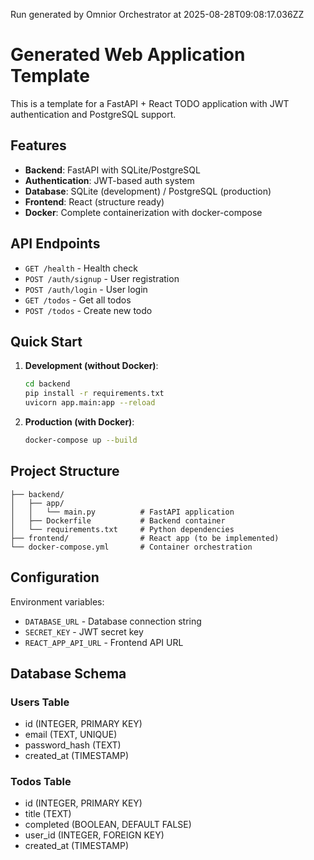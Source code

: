 Run generated by Omnior Orchestrator at 2025-08-28T09:08:17.036ZZ

# Generated Web Application Template

This is a template for a FastAPI + React TODO application with JWT authentication and PostgreSQL support.

## Features

- **Backend**: FastAPI with SQLite/PostgreSQL
- **Authentication**: JWT-based auth system
- **Database**: SQLite (development) / PostgreSQL (production)
- **Frontend**: React (structure ready)
- **Docker**: Complete containerization with docker-compose

## API Endpoints

- `GET /health` - Health check
- `POST /auth/signup` - User registration
- `POST /auth/login` - User login
- `GET /todos` - Get all todos
- `POST /todos` - Create new todo

## Quick Start

1. **Development (without Docker)**:
   ```bash
   cd backend
   pip install -r requirements.txt
   uvicorn app.main:app --reload
   ```

2. **Production (with Docker)**:
   ```bash
   docker-compose up --build
   ```

## Project Structure

```
├── backend/
│   ├── app/
│   │   └── main.py          # FastAPI application
│   ├── Dockerfile           # Backend container
│   └── requirements.txt     # Python dependencies
├── frontend/                # React app (to be implemented)
└── docker-compose.yml       # Container orchestration
```

## Configuration

Environment variables:
- `DATABASE_URL` - Database connection string
- `SECRET_KEY` - JWT secret key
- `REACT_APP_API_URL` - Frontend API URL

## Database Schema

### Users Table
- id (INTEGER, PRIMARY KEY)
- email (TEXT, UNIQUE)
- password_hash (TEXT)
- created_at (TIMESTAMP)

### Todos Table
- id (INTEGER, PRIMARY KEY)
- title (TEXT)
- completed (BOOLEAN, DEFAULT FALSE)
- user_id (INTEGER, FOREIGN KEY)
- created_at (TIMESTAMP)